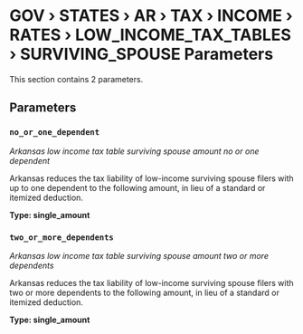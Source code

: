 # GOV › STATES › AR › TAX › INCOME › RATES › LOW_INCOME_TAX_TABLES › SURVIVING_SPOUSE Parameters

This section contains 2 parameters.

## Parameters

### `no_or_one_dependent`
*Arkansas low income tax table surviving spouse amount no or one dependent*

Arkansas reduces the tax liability of low-income surviving spouse filers with up to one dependent to the following amount, in lieu of a standard or itemized deduction.

**Type: single_amount**


### `two_or_more_dependents`
*Arkansas low income tax table surviving spouse amount two or more dependents*

Arkansas reduces the tax liability of low-income surviving spouse filers with two or more dependents to the following amount, in lieu of a standard or itemized deduction.

**Type: single_amount**

